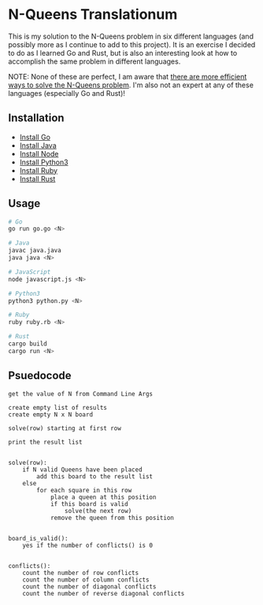 # N-Queens Translationum

This is my solution to the N-Queens problem in six different languages (and possibly more as I continue to add to this project). It is an exercise I decided to do as I learned Go and Rust, but is also an interesting look at how to accomplish the same problem in different languages.

NOTE: None of these are perfect, I am aware that [there are more efficient ways to solve the N-Queens problem](https://leetcode.com/problems/n-queens/discuss/19810/Fast-short-and-easy-to-understand-python-solution-11-lines-76ms). I'm also not an expert at any of these languages (especially Go and Rust)!

## Installation

- [Install Go](https://golang.org/doc/install)
- [Install Java](https://java.com/en/download/help/download_options.html)
- [Install Node](https://nodejs.org/en/download/)
- [Install Python3](https://www.python.org/downloads/)
- [Install Ruby](https://www.ruby-lang.org/en/documentation/installation/)
- [Install Rust](https://www.rust-lang.org/tools/install)

## Usage

```zsh
# Go
go run go.go <N>
```

```zsh
# Java
javac java.java
java java <N>
```

```zsh
# JavaScript
node javascript.js <N>
```

```zsh
# Python3
python3 python.py <N>
```

```zsh
# Ruby
ruby ruby.rb <N>
```

```zsh
# Rust
cargo build
cargo run <N>
```

## Psuedocode

``` text
get the value of N from Command Line Args

create empty list of results
create empty N x N board

solve(row) starting at first row

print the result list


solve(row):
    if N valid Queens have been placed
		add this board to the result list
    else
        for each square in this row
            place a queen at this position
            if this board is valid
                solve(the next row)
            remove the queen from this position


board_is_valid():
    yes if the number of conflicts() is 0


conflicts():
    count the number of row conflicts
    count the number of column conflicts
    count the number of diagonal conflicts
    count the number of reverse diagonal conflicts
```
